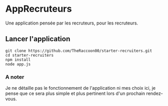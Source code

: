 # AppRecruteurs

Une application pensée par les recruteurs, pour les recruteurs.

## Lancer l'application

```
git clone https://github.com/TheRaccoon00/starter-recruiters.git
cd starter-recruiters
npm install
node app.js
```

### A noter

Je ne détaille pas le fonctionnement de l'application ni mes choix ici, je pense que ce sera plus simple et plus pertinent lors d'un prochain rendez-vous.
